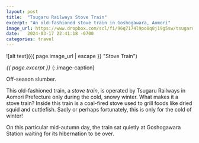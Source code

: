 ```yaml
---
layout: post
title:  "Tsugaru Railways Stove Train"
excerpt: "An old-fashioned stove train in Goshogawara, Aomori"
image_url: https://www.dropbox.com/scl/fi/96q7174l9po8q8j19g5sw/tsugaru_stove_train.jpg?rlkey=nhhj5h2876s6bj7oejiclokgo&raw=1
date:   2024-03-17 22:41:18 -0700
categories: travel
---
```


![alt text]({{ page.image_url | escape }} "Stove Train")

*{{ page.excerpt }}*
{:.image-caption}

Off-season slumber.

This old-fashioned train, a _stove train_, is operated by Tsugaru Railways in Aomori Prefecture only during the cold, snowy winter. What makes it a stove train? Inside this train is a coal-fired stove used to grill foods like dried squid and cuttlefish. Sadly or perhaps fortunately, this is only for the cold of winter!

On this particular mid-autumn day, the train sat quietly at Goshogawara Station waiting for its hibernation to be over.